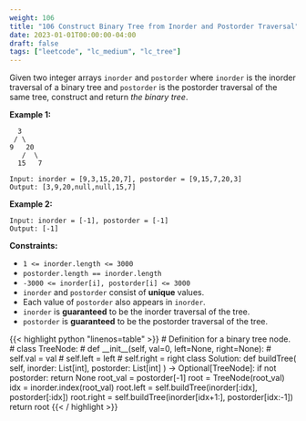 ```yaml
---
weight: 106
title: "106 Construct Binary Tree from Inorder and Postorder Traversal"
date: 2023-01-01T00:00:00-04:00
draft: false
tags: ["leetcode", "lc_medium", "lc_tree"]
---
```


Given two integer arrays `inorder` and `postorder` where `inorder` is the inorder traversal of a binary tree and `postorder` is the postorder traversal of the same tree, construct and return _the binary tree_.

**Example 1:**
```
  3
 / \
9   20
   /  \
  15   7

Input: inorder = [9,3,15,20,7], postorder = [9,15,7,20,3]
Output: [3,9,20,null,null,15,7]
```
**Example 2:**
```
Input: inorder = [-1], postorder = [-1]
Output: [-1]
```

**Constraints:**
- `1 <= inorder.length <= 3000`
- `postorder.length == inorder.length`
- `-3000 <= inorder[i], postorder[i] <= 3000`
- `inorder` and `postorder` consist of **unique** values.
- Each value of `postorder` also appears in `inorder`.
- `inorder` is **guaranteed** to be the inorder traversal of the tree.
- `postorder` is **guaranteed** to be the postorder traversal of the tree.

<div class="tabs"></div>
<div class="tab-content">
<div id="python" class="lang">
{{< highlight python "linenos=table" >}}
# Definition for a binary tree node.
# class TreeNode:
#     def __init__(self, val=0, left=None, right=None):
#         self.val = val
#         self.left = left
#         self.right = right
class Solution:
    def buildTree(
        self,
        inorder: List[int],
        postorder: List[int]
    ) -> Optional[TreeNode]:
        if not postorder:
            return None
        root_val = postorder[-1]
        root = TreeNode(root_val)
        idx = inorder.index(root_val)
        root.left = self.buildTree(inorder[:idx], postorder[:idx])
        root.right = self.buildTree(inorder[idx+1:], postorder[idx:-1])
        return root
{{< / highlight >}}
</div>
</div>
